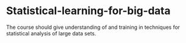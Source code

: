# Statistical-learning-for-big-data
The course should give understanding of and training in techniques for statistical analysis of large data sets.
